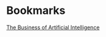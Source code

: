 # Bookmarks



[The Business of Artificial Intelligence](https://hbr.org/cover-story/2017/07/the-business-of-artificial-intelligence)

